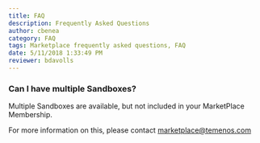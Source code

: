 ```yaml
---
title: FAQ
description: Frequently Asked Questions
author: cbenea
category: FAQ
tags: Marketplace frequently asked questions, FAQ
date: 5/11/2018 1:33:49 PM 
reviewer: bdavolls
---
```


### Can I have multiple Sandboxes? 

Multiple Sandboxes are available, but not included in your MarketPlace Membership. 

For more information on this, please contact marketplace@temenos.com
